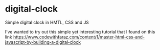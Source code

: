 # digital-clock
Simple digital clock in HMTL, CSS and JS

I've wanted to try out this simple yet interesting tutorial that I found on this link https://www.codewithfaraz.com/content/1/master-html-css-and-javascript-by-building-a-digital-clock
